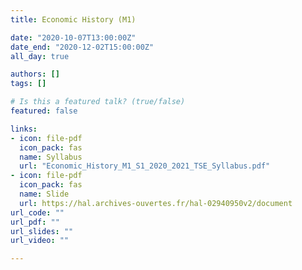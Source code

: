 ```yaml
---
title: Economic History (M1)

date: "2020-10-07T13:00:00Z"
date_end: "2020-12-02T15:00:00Z"
all_day: true

authors: []
tags: []

# Is this a featured talk? (true/false)
featured: false

links:
- icon: file-pdf
  icon_pack: fas
  name: Syllabus
  url: "Economic_History_M1_S1_2020_2021_TSE_Syllabus.pdf"
- icon: file-pdf
  icon_pack: fas
  name: Slide
  url: https://hal.archives-ouvertes.fr/hal-02940950v2/document
url_code: ""
url_pdf: ""
url_slides: ""
url_video: ""

---
```

